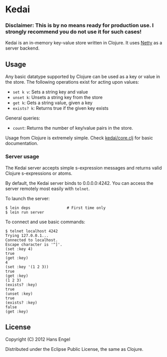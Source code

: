 # Kedai

### Disclaimer: This is by no means ready for production use. I strongly recommend you do not use it for such cases!

Kedai is an in-memory key-value store written in Clojure. It uses [Netty](http://netty.io/) as a server backend.

## Usage

Any basic datatype supported by Clojure can be used as a key or value in the store. The following operations exist for acting upon values:

* `set k v`: Sets a string key and value
* `unset k`: Unsets a string key from the store
* `get k`: Gets a string value, given a key
* `exists? k`: Returns true if the given key exists

General queries:

* `count`: Returns the number of key/value pairs in the store.

Usage from Clojure is extremely simple. Check [kedai/core.clj](https://github.com/hans/kedai/blob/master/src/kedai/core.clj) for basic documentation.

### Server usage

The Kedai server accepts simple s-expression messages and returns valid Clojure s-expressions or atoms.

By default, the Kedai server binds to 0.0.0.0:4242. You can access the server remotely most easily with `telnet`.

To launch the server:

    $ lein deps                # First time only
    $ lein run server

To connect and use basic commands:

    $ telnet localhost 4242
    Trying 127.0.0.1...
    Connected to localhost.
    Escape character is '^]'.
    (set :key 4)
    true
    (get :key)
    4
    (set :key '(1 2 3))
    true
    (get :key)
    (1 2 3)
    (exists? :key)
    true
    (unset :key)
    true
    (exists? :key)
    false
    (get :key)


## License

Copyright (C) 2012 Hans Engel

Distributed under the Eclipse Public License, the same as Clojure.
